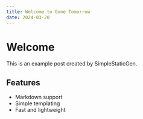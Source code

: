 ```yaml
---
title: Welcome to Gone Tomorrow
date: 2024-03-20
---
```


# Welcome

This is an example post created by SimpleStaticGen.

## Features

- Markdown support
- Simple templating
- Fast and lightweight
